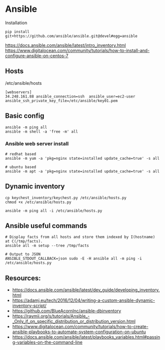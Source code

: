 # Ansible

Installation

```
pip install git+https://github.com/ansible/ansible.git@devel#egg=ansible
```

https://docs.ansible.com/ansible/latest/intro_inventory.html
https://www.digitalocean.com/community/tutorials/how-to-install-and-configure-ansible-on-centos-7

## Hosts

/etc/ansible/hosts

```
[webservers]
34.248.161.88 ansible_connection=ssh  ansible_user=ec2-user  ansible_ssh_private_key_file=/etc/ansible/key01.pem
```

## Basic config

```
ansible -m ping all
ansible -m shell -a 'free -m' all
```

### Ansible web server install

```
# redhat based
ansible -m yum -a 'pkg=nginx state=installed update_cache=true' -s all

# ubuntu based
ansible -m apt -a 'pkg=nginx state=installed update_cache=true' -s all
```

## Dynamic inventory

```
cp keychest_inventory/keychest.py /etc/ansible/hosts.py
chmod +x /etc/ansible/hosts.py

ansible -m ping all -i /etc/ansible/hosts.py
```

## Ansible useful commands

```
# Display facts from all hosts and store them indexed by I(hostname) at C(/tmp/facts).
ansible all -m setup --tree /tmp/facts

# Output to JSON
ANSIBLE_STDOUT_CALLBACK=json sudo -E -H ansible all -m ping -i /etc/ansible/hosts.py
```

## Resources:

- https://docs.ansible.com/ansible/latest/dev_guide/developing_inventory.html
- https://adamj.eu/tech/2016/12/04/writing-a-custom-ansible-dynamic-inventory-script/
- https://github.com/BlueAcornInc/ansible-dbinventory
- https://raymii.org/s/tutorials/Ansible_-_Only_if_on_specific_distribution_or_distribution_version.html
- https://www.digitalocean.com/community/tutorials/how-to-create-ansible-playbooks-to-automate-system-configuration-on-ubuntu
- https://docs.ansible.com/ansible/latest/playbooks_variables.html#passing-variables-on-the-command-line



